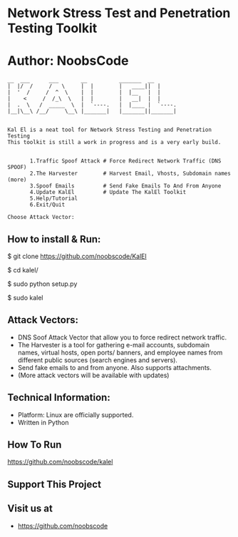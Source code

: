 # Network Stress Test and Penetration Testing Toolkit
# Author: NoobsCode
```
__  ___      ___       __          _______  __
|  |/  /     /   \     |  |        |   ____||  |
|  '  /     /  ^  \    |  |        |  |__   |  |
|    <     /  /_\  \   |  |        |   __|  |  |
|  .  \   /  _____  \  |  `----.   |  |____ |  `----.
|__|\__\ /__/     \__\ |_______|   |_______||_______|


Kal El is a neat tool for Network Stress Testing and Penetration Testing
This toolkit is still a work in progress and is a very early build.


       1.Traffic Spoof Attack # Force Redirect Network Traffic (DNS SPOOF)
       2.The Harvester        # Harvest Email, Vhosts, Subdomain names (more)
       3.Spoof Emails         # Send Fake Emails To And From Anyone
       4.Update KalEl         # Update The KalEl Toolkit
       5.Help/Tutorial
       6.Exit/Quit

Choose Attack Vector:
```
How to install & Run:
-------------------
$ git clone https://github.com/noobscode/KalEl

$ cd kalel/

$ sudo python setup.py

$ sudo kalel

Attack Vectors:
-------------------
* DNS Soof Attack Vector that allow you to force redirect network traffic.
* The Harvester is a tool for gathering e-mail accounts, subdomain names, virtual hosts, open ports/ banners, and employee names from different public sources (search engines and servers).
* Send fake emails to and from anyone. Also supports attachments.
* (More attack vectors will be available with updates)

Technical Information:
-------------------------------
* Platform: Linux are officially supported.
* Written in Python

How To Run
----------
https://github.com/noobscode/kalel

Support This Project
--------------------

  Visit us at
  -----------
* https://github.com/noobscode
